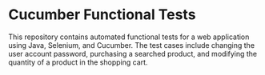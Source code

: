 # Cucumber Functional Tests
This repository contains automated functional tests for a web application using Java, Selenium, and Cucumber. The test cases include changing the user account password, purchasing a searched product, and modifying the quantity of a product in the shopping cart.

